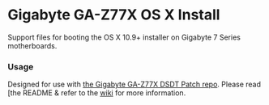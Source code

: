 # Gigabyte GA-Z77X OS X Install

Support files for booting the OS X 10.9+ installer on Gigabyte 7 Series motherboards.

### Usage
Designed for use with [the Gigabyte GA-Z77X DSDT Patch repo](https://github.com/theracermaster/Gigabyte-GA-Z77X-DSDT-Patch). Please read [the README & refer to the [wiki](https://github.com/theracermaster/Gigabyte-GA-Z77X-DSDT-Patch/wiki) for more information.
